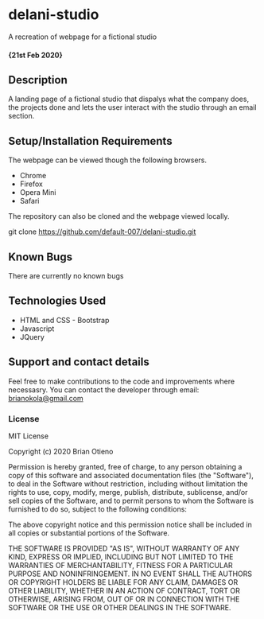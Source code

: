 # delani-studio
A recreation of webpage for a fictional studio
#### {21st Feb 2020}

## Description
A landing page of a fictional studio that dispalys what the company does, the projects done and lets the user interact with the studio through an email section.
## Setup/Installation Requirements
The webpage can be viewed though the following browsers.
* Chrome
* Firefox
* Opera Mini
* Safari

The repository can also be cloned and the webpage viewed locally.

git clone https://github.com/default-007/delani-studio.git
## Known Bugs
There are currently no known bugs
## Technologies Used
* HTML and CSS - Bootstrap
* Javascript
* JQuery
## Support and contact details
Feel free to make contributions to the code and improvements where necessasry.
You can contact the developer through email: brianokola@gmail.com
### License

MIT License

Copyright (c) 2020 Brian Otieno

Permission is hereby granted, free of charge, to any person obtaining a copy
of this software and associated documentation files (the "Software"), to deal
in the Software without restriction, including without limitation the rights
to use, copy, modify, merge, publish, distribute, sublicense, and/or sell
copies of the Software, and to permit persons to whom the Software is
furnished to do so, subject to the following conditions:

The above copyright notice and this permission notice shall be included in all
copies or substantial portions of the Software.

THE SOFTWARE IS PROVIDED "AS IS", WITHOUT WARRANTY OF ANY KIND, EXPRESS OR
IMPLIED, INCLUDING BUT NOT LIMITED TO THE WARRANTIES OF MERCHANTABILITY,
FITNESS FOR A PARTICULAR PURPOSE AND NONINFRINGEMENT. IN NO EVENT SHALL THE
AUTHORS OR COPYRIGHT HOLDERS BE LIABLE FOR ANY CLAIM, DAMAGES OR OTHER
LIABILITY, WHETHER IN AN ACTION OF CONTRACT, TORT OR OTHERWISE, ARISING FROM,
OUT OF OR IN CONNECTION WITH THE SOFTWARE OR THE USE OR OTHER DEALINGS IN THE
SOFTWARE.
